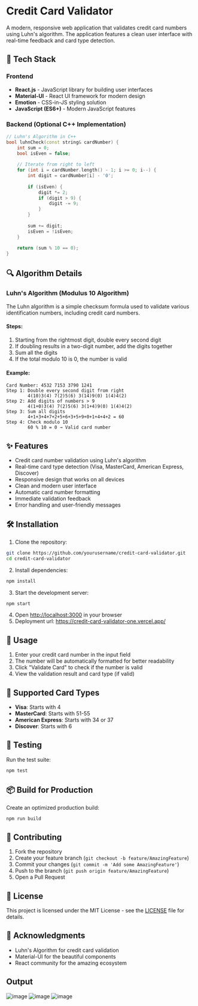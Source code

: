 # Credit Card Validator

A modern, responsive web application that validates credit card numbers using Luhn's algorithm. The application features a clean user interface with real-time feedback and card type detection.

## 🚀 Tech Stack

### Frontend
- **React.js** - JavaScript library for building user interfaces
- **Material-UI** - React UI framework for modern design
- **Emotion** - CSS-in-JS styling solution
- **JavaScript (ES6+)** - Modern JavaScript features

### Backend (Optional C++ Implementation)
```cpp
// Luhn's Algorithm in C++
bool luhnCheck(const string& cardNumber) {
    int sum = 0;
    bool isEven = false;
    
    // Iterate from right to left
    for (int i = cardNumber.length() - 1; i >= 0; i--) {
        int digit = cardNumber[i] - '0';
        
        if (isEven) {
            digit *= 2;
            if (digit > 9) {
                digit -= 9;
            }
        }
        
        sum += digit;
        isEven = !isEven;
    }
    
    return (sum % 10 == 0);
}
```

## 🔍 Algorithm Details

### Luhn's Algorithm (Modulus 10 Algorithm)
The Luhn algorithm is a simple checksum formula used to validate various identification numbers, including credit card numbers.

#### Steps:
1. Starting from the rightmost digit, double every second digit
2. If doubling results in a two-digit number, add the digits together
3. Sum all the digits
4. If the total modulo 10 is 0, the number is valid

#### Example:
```
Card Number: 4532 7153 3790 1241
Step 1: Double every second digit from right
        4(10)3(4) 7(2)5(6) 3(14)9(0) 1(4)4(2)
Step 2: Add digits of numbers > 9
        4(1+0)3(4) 7(2)5(6) 3(1+4)9(0) 1(4)4(2)
Step 3: Sum all digits
        4+1+3+4+7+2+5+6+3+5+9+0+1+4+4+2 = 60
Step 4: Check modulo 10
        60 % 10 = 0 → Valid card number
```

## ✨ Features

- Credit card number validation using Luhn's algorithm
- Real-time card type detection (Visa, MasterCard, American Express, Discover)
- Responsive design that works on all devices
- Clean and modern user interface
- Automatic card number formatting
- Immediate validation feedback
- Error handling and user-friendly messages

## 🛠️ Installation

1. Clone the repository:
```bash
git clone https://github.com/yourusername/credit-card-validator.git
cd credit-card-validator
```

2. Install dependencies:
```bash
npm install
```

3. Start the development server:
```bash
npm start
```

4. Open [http://localhost:3000](http://localhost:3000) in your browser
5. Deployment url: https://credit-card-validator-one.vercel.app/

## 📱 Usage

1. Enter your credit card number in the input field
2. The number will be automatically formatted for better readability
3. Click "Validate Card" to check if the number is valid
4. View the validation result and card type (if valid)

## 🎯 Supported Card Types

- **Visa**: Starts with 4
- **MasterCard**: Starts with 51-55
- **American Express**: Starts with 34 or 37
- **Discover**: Starts with 6

## 🧪 Testing

Run the test suite:
```bash
npm test
```

## 📦 Build for Production

Create an optimized production build:
```bash
npm run build
```

## 🤝 Contributing

1. Fork the repository
2. Create your feature branch (`git checkout -b feature/AmazingFeature`)
3. Commit your changes (`git commit -m 'Add some AmazingFeature'`)
4. Push to the branch (`git push origin feature/AmazingFeature`)
5. Open a Pull Request

## 📄 License

This project is licensed under the MIT License - see the [LICENSE](LICENSE) file for details.

## 🙏 Acknowledgments

- Luhn's Algorithm for credit card validation
- Material-UI for the beautiful components
- React community for the amazing ecosystem

## Output
![image](https://github.com/user-attachments/assets/df92fee7-29a2-473c-a0e1-655036522378)
![image](https://github.com/user-attachments/assets/1f17e218-6380-4e0e-bbe6-b75612aa4bb8)
![image](https://github.com/user-attachments/assets/53c86e4f-7041-4ae7-a442-c236fdbccd7d)


